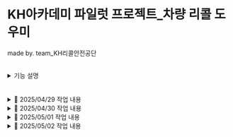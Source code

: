 # KH아카데미 파일럿 프로젝트_차량 리콜 도우미
made by. team_KH리콜안전공단

<br>

<details>
<summary>기능 설명</summary>

## 메인
![메인 페이지](./images/main.png)

- 상단바
 - `차량리콜도우미` 클릭 시 메인화면으로 이동
 - `결함신고` 드랍다운 -> 결함신고 페이지로 이동
 - `결함신고` 드랍다운 -> 결함신고 리스트 페이지로 이동
 - `리콜센터` 드랍다운 -> 공지사항 페이지 이동
 - `리콜센터` 드랍다운 -> faq 페이지 이동
 - `리콜통계` 클릭 시 리콜통계 화면으로 이동
 - `관리자` 드랍다운 -> 결함신고검수 페이지로 이동
 - `관리자` 드랍다운 -> 공지사항등록 페이지 이동

- 페이지소개, 서비스 만족도, 지원 서비스, FAQ 클릭하면 인덱스 기능->하단 스크롤해 이동

### 메인-지원 서비스
![메인 페이지-지원 서비스](./images/2메인페이지스크롤.png)
- 각 버튼 클릭 시 nav와 같은 페이지들로 이동

### 리콜정보
![리콜정보 페이지](./images/4리콜정보.png)
- API를 이용한 데이터들을 10개씩 출력
- 페이징 클릭 시 `http://localhost:8485/recall_list?pageNum=6&amount=10` 형식으로 출력
- 최측 차량리콜도우미 클릭 시 메인화면으로 이동, nav 바 전부 적용

### 공지사항
![공지사항 페이지](./images/5공지사항.png)
- DB에서 테이블 정보를 가져와 출력
- 페이징 완료
- 서치 기능도 완료
- 글 선택 시 자세히보기로 들어가짐 

### 공지사항 상세
![공지사항_뷰](./images/공지_뷰.png)
- 글제목, 번호, 작성시간, 공지사항 내용 출력
- 마지막 글인 경우 '다음글이 없습니다'
- 아닌 경우, 이전글 다음글 클릭하여 공지사항들 이동 가능

### FAQ
![FAQ](./images/6faq토글.png)
- 질문들을 출력, 클릭 시 토글되어 답변 확인 가능능
- 페이징 완료
- 서치 기능도 완료
- 아래 글작성 버튼 클릭 시 질문 작성 가능 

### FAQ작성
![FAQ작성](./images/10질문작성.png)
- 아래 글작성 버튼 클릭 시 질문 작성 기능 
- 작성시간 자동으로 값 선택됨

### 통계
![통계](./images/7통계맨위.png)
- 월별 선택->month 이동 
- 연도별 선택->year 이동 
- 리콜현황, 제조사별 선택 시 인덱스 스크롤 이동

### 통계-연도
![통계](./images/8연통계표.png)
- 시작연도 ~ 종료연도 선택 후 조회 -> 해당 연도 신고 요약을 통계 표로 보여줌
- 자세히보기 클릭 시 토글기능
<br>

![통계](./images/8통계_연도_자세히보기1.png)
- 자세히보기 클릭 시 연도별로 표 제공
<br>

![통계](./images/8통계_연도_자세히보기2.png)
- 연도별로 선 그래프, 막대 그래프 제공
<br>

![통계](./images/8통계_연도_제조사_자세히보기1.png)
- 시작연도 ~ 종료연도 선택 후 조회 -> 제조사별 해당 연도 신고 요약을 통계 표로 보여줌
<br>

![통계](./images/8통계_연도_제조사_자세히보기2.png)
- 자세히보기 클릭 시 표 제공, 합산 + 클릭 시 연도별로 제공됨 
<br>

![통계](./images/8통계_연도_제조사_자세히보기3.png)
- 제조사별 도넛 그래프 제공

### 통계-월
![통계](./images/8통계_월.png)
- 시작연도 ~ 종료연도, 시작 월~ 종료 월 선택 후 조회 -> 해당 연도,월 신고 요약을 통계 표로 보여줌
- 자세히보기 클릭 시 토글기능
<br>

![통계](./images/8통계_월_자세히보기1.png)
- 연도별로 선 그래프, 막대 그래프 제공
<br>

![통계](./images/8통계_월_제조사별.png)
- 제조사별 해당 월, 연도 신고 요약을 통계 표로 보여줌
<br>

![통계](./images/8통계_월_제조사별_자세히보기1.png)
- 자세히보기 클릭 시 표 제공, 합산 + 클릭 시 연도- 월 별로 제공됨 
<br>

![통계](./images/8통계_월_제조사별_자세히보기2.png)
- 제조사별 도넛 그래프 제공

<br>

### 관리자 기능
![통계](./images/9공지사항작성.png)
- 공지사항 작성 기능
- 작성시간 자동으로 값 선택됨

<br>

### 관리자 기능
![통계](./images/9공지사항작성.png)
- 공지사항 작성 기능
- 작성시간 자동으로 값 선택됨

### 결함신고 / 리콜정보검수
![통계](./images/결함신고10.png)
'defect_reports.jsp'
-좌측 상단에 홈페이지 명(로고)출력
-상단에 목록 구현
-페이지 중앙에 입력폼 작성
-페이지 하단에 기본 목록태그 정리및 링크연결

>기능<
-좌측상단 로고 클릭시 메인페이지 이동
-입력폼 모두 작성시 확인페이지 이동
-비밀번호 및 번호는 양식에 맞춰야 입력가능

![통계](./images/신청완료11.png)
'defect_reports_ok.jsp'
-좌측 상단에 홈페이지 명(로고)출력
-상단에 목록 구현
-페이지 중앙에 확인폼 작성
-페이지 하단에 기본 목록태그 정리및 링크연결

>기능<
-완료시 메인페이지 이동
-신고후 리스트 확인페이지 이동

![통계](./images/리콜 정보 검수12.png)
'defect_details_check.jsp'
-좌측 상단에 홈페이지 명(로고)출력
-상단에 목록 구현
-페이지 중앙에 확인폼 작성
-페이지 하단에 기본 목록태그 정리및 링크연결

>기능<
-아이디를 관리자 입장에서 조회하여 자동입력(아이디,자동차제조사,자동차 모델명)
-회사 옵션태그 사용시 해당 회사 번호 자동입력
-검수완료시 리콜통계 테이블에 데이터 입력
-검수완료시 리콜통계페이지 이동

</details>


<br>
<br>

<details>
<summary>📅 2025/04/29 작업 내용</summary>

<br>

- **전국 리콜 현황 전체보기 기능 구현 완료** (`recall_list.jsp`)
  - ✅ 페이징 처리 완료
  - ❌ DB로 옮겨오는 방식 아님 — API 주소를 호출해서 바로 가져오는 방식
    - 수정예정
    - ⚠️ 총 개수(total) 구할 수 없어 **923개로 고정 처리**
  - 🎨 표 양식 CSS 적용 완료!

- **게시판 동작 프론트단 제작** (`announce.jsp,notice.jsp`)
  - 🎨 notice.jsp 프론트 완료 (CSS까지)
  - 🎨 announce 는 프론트 일시적 마무리, 추가 수정 예정 있음
  - ❌ 백앤드 구현 예정

- **결함신고 페이지** (`defect_reports.jsp`)
  - ✅ defect_reports.jsp - insert기능 완료
  - defect_details_check.jsp : 미완성 
   - 👉 (폼형식 관리자(는없지만)defect_reports 에 있는 글 검수하고 →defect_details로 insert 하는 페이지 )
  - ❌ 백앤드 기본틀 사용, 구현 예정, 프론트 수정필요


#### 🛠️ 추가 및 수정된 파일 목록

- `RecallController` (✏️)
- `Defect_DetailsDTO` (➕)
- `RecallService` (➕)
- `RecallServiceImpl` (➕)
- `recallstatic.xml` (➕)
  - 👉 PageServiceImpl: XML 파일 형식을 List로 변환하는 메소드 포함

------------------------------------

- `announce.jsp` (➕)
- `notice.jsp` (➕)
- `AnnounceController` (➕)
- `NoticeController` (➕)

------------------------------------

- `defect_reports.jsp` (➕)
- `defect_reports_ok.jsp` (➕)
- `DefectController` (➕)
- `NoticeController` (➕)
- `DefectDAO` (➕)
- `Defect_ReportsDTO` (➕)
- `DefactService` (➕)
- `DefactServiceImpl` (➕)

- `mybatis-config.xml` (✏️)

</details>


<details>

<summary>📅 2025/04/30 작업 내용</summary>

<br>

- **전국 리콜 통계** (`recall_statics.jsp`)
  - ✅ 연도별 통계처리 (연도선택> Defect_Reports 테이블 조회해서 차종,대수 등 표 형식 출력)
  - 📈 연도별 그래프 추가 완료
  - 📈 제조사별 표, 그래프 추가 완료
  - 📌TODO : 월별, 리콜현황, 결함신고 기능 구현 필요

  - 📌TODO : 전국 리콜 현황 전체보기(29일 만든 것) DB형식으로 교체 필요

- **결함신고 페이지** (`defect_reports.jsp`)
  - ✅ defect_reports.jsp : insert기능 보완(엉성했던 파트 수정)
  - `DefectController : detail부분 추가
  - defect_details_check.jsp : 관리자가defect_reports검수하고 진행중
  - 📌TODO : 버튼 클릭시 select된 내용 가지고와서 검수완료시-> detail table 에 insert되도록 기능구현 
  - 📌TODO : 프론트단 내일 할 예정 

- **신고내역조회 페이지** (`defectList.jsp`)
  - ✅ 신고 내역 리스트 출력 완료
  - ✅ 페이징 처리 완료
  - ✅ 검색 기능 완료
  - 🎨프론트단 완료
  - 📌Todo : 리스트에서 클릭시 이동할 게시글(defect_view) 만들 예정
  
#### 🛠️ 추가 및 수정된 파일 목록

- `DefectReportSummaryDTO` (➕)
- `recallstatic.xml` (➕)
- `RecallStaticDAO` (➕)
- `RecallController` (✏️)
- `RecallService` (✏️)
- `RecallServiceImpl` (✏️)

------------------------------------

- `defect_reports.jsp` (✏️)
- `defect_reports_ok.jsp` (✏️)
- `DefectController` (✏️)

------------------------------------

- `Criteria ` (✏️)
- `DefectListController` (➕)
- `DefectListDAO` (➕)
- `DefectListDTO ` (➕)
- `DefectListService ` (➕)
- `DefectListServiceImpl ` (➕)
- `DefectController` (➕)
- `PageController ` (✏️)
- `PageDAO ` (✏️)
- `PageService ` (✏️)
- `PageServiceImpl ` (✏️)
- `PageController ` (✏️)
- `defectList.jsp` (➕)
- `defectList.xml` (➕)
- `jquery-ui.js` (➕)
- `mybatis-config.xml` (✏️)
- `page.xml` (✏️)


#### 📌 내일 예정

- 🗃️전국 리콜 현황 전체보기(29일 만든 것) DB형식으로 교체
- 🛠️announce , qna 게시판 작업 마무리
- 🎨프론트 헤더, 푸터 단 제작하고 페이지 전체 적용
- 🐞디버그 픽스
- 🎨프론트 마무리
- 📚시연영상 촬영
- 📝서류 작업

</details>

<details>


<summary>📅 2025/05/01 작업 내용</summary>

<br>

- **전국 리콜 통계** (`recall_statics_month.jsp`)
  - ✅ 월별 리콜 통계 신고 현황,제조사별,그래프 구현 완료
  - ✏️ 리콜현황-월별 리콜현황-연도별로 구성
  - ✅ recall_statics -> recall_statics_year 이름 변경

   ~~전국 리콜 현황 전체보기(29일 만든 것) DB형식으로 교체~~
   - API 호출 방식으로 유지

- **Front-End** (`전체 jsp 단`)
  - ✅ header 테스트용으로 완료 -> announce 에 있음, 📌 TODO : 다른페이지들에도 적용할예정 
  - ✅ footer 링크걸기 완료!
   전국 리콜 현황 링크 : recall_list 
   📌id=aaa a href=#aaa 걸면 화면 움직이는거 가능 (넣을지 말지 고민)
   ✅announce_write 가는 버튼(관리자용)
   =>프론트엔드 적용 페이지들은 아래 정리 ! 

- **결함신고 페이지** (`defect_report.jsp,defect_details_check.jsp`)
  - ✅ 비밀번호 눈아이콘(적은 입력값 볼수있도록)
  - ✅ 자동차 결함신고 클릭시 폼제출및 조건달기(필히입력 전부-> 페이지이동)
  - ✅ 전화번호,휴대전화 형식, 비밀번호 정규식

  - ✅ 1.검색버튼 - defect_report table value값 가져오기
  - ✅ 2.검수완료 submit 및 defect_details input
  - ✅ 3.기간 형식 '240101~240505' 바꾸기
  - ✅ 4.contactinfo - select option태그값 형식 같이출력
    ex> [벤츠 코리아] 대표번호 : 000-0000

  - 📌TODO : 프론트단 index와 announce 비교하면서 적용예정
   관리자 페이지로 가는 defect_report _ok 필요하면 추후 경로수정 가능

- **신고내역조회 페이지** (`defectList.jsp`)
  - 📌Todo : 리스트에서 클릭시 이동할 게시글(defect_view) 제작중
  - 📌Todo : 비밀번호 입력 후 맞을 시 수정 기능 추가중

- **게시판 동작 프론트단 제작** (`announce.jsp,notice.jsp,announce_view.jsp`)
  - ✅ announce , announce_write 프론트 마무리
  - ✅ announce , announce_write 백앤드 구현 (insert, list, 페이징, 서치까지 완료)
  - ✅ announce_view 추가 구현 ( 내용 나오고, 다음페이지 이전페이지 , 프론트 디자인 완료 )
  
#### 🛠️ 추가 및 수정된 파일 목록

- `DefectReportSummaryDTO` (report_month추가✏️)
- `ManufacturerRecallDTO` (report_month추가✏️)
- `recall_statics_month.jsp` (➕)
- `recall_statics_year.jsp` (recall_statics에서 이름 변경✏️)
- `RecallController` (✏️)
- `RecallService` (✏️)
- `RecallServiceImpl` (✏️)
- `RecallStaticDAO` (✏️)
- `recallstatic.xml` ()

- `announce_view.jsp` (➕)
- `announce_write.jsp` (➕)
- `announce.jsp` (상단바 적용 완료!✏️)
- `notice_write.jsp` (➕)
- `notice.jsp` (✏️)
- `NoticeController` (✏️)
- `AnnounceController` (✏️)

- `AnnounceDTO` (➕)
- `FaqsDTO` (➕)
- `mybatis-config` (✏️)
- `FaqannServiceImpl` (➕)
- `FaqannService` (➕)
- `FaqannService` (➕)
- `faqann.xml` (➕)
- `FaqannDAO` (➕)
- `main.jsp` (➕)

------------------------------------

- `defect_reports.jsp` (✏️)
- `defect_details_check.jsp` (✏️)
- `defect_reports_ok.jsp` (✏️)
- `DefectController.java` (✏️)
- `DefectDAO.java` (✏️)
- `DefactService.java` (✏️)
- `DefactServiceImpl.java` (✏️)
- `defect.xml` (✏️)

------------------------------------

- **Front-End 적용 페이지**
footer/header/ol li 링크 적용 완료

- `announce.jsp` (✏️)
- `notice.jsp` (✏️)
- `announce_view.jsp` (✏️)
- `announce_write.jsp` (✏️)
- `main.jsp` (디자인 필요✏️)
- `notice_write.jsp` (✏️)
- `recall_list.jsp` (✏️)
- `recall_statics_year.jsp` (✏️)
- `recall_statics_month.jsp` (✏️)

- `defect_reports.jsp` (✏️)
- `defect_details_check.jsp` (✏️)
- `defect_reports_ok.jsp` (✏️)


#### 📌 내일 예정

- 메인 만들기
- 취합
- 시간 남으면 소스트리 공부
- 🐞디버그 픽스
- 📚시연영상 촬영
- 📝서류 작업

</details>

<details>


<summary>📅 2025/05/02 작업 내용</summary>

<br>

- **신고내역조회 페이지** (`defectList.jsp`)
  - ✅ 1.해당 게시글 조회, 수정, 삭제 기능 완료
  - ✅ 2.비밀번호 체크 기능 완료
  - ✅ 3.프론트엔드 header, footer, nav 적용 모두 완료

- **마무리 작업** 
  -  기능분류, 캡쳐, 깃허브 작성
  -  ✅ 메인단 디자인 완료!
  -  ✅ 신고내역조회 페이지 취합 완료! 
  - 🐞 디버그 픽스
  - 📚 시연영상 촬영
  - 📝 서류 작업


#### 🛠️ 추가 및 수정된 파일 목록

🐞✅ nav바 버그 확인 => 페이지들 전체 링크 수정  
- `announce.jsp` (✏️)
- `notice.jsp` (✏️)
- `announce_view.jsp` (✏️)
- `announce_write.jsp` (✏️)
- `main.jsp` (디자인 필요✏️)
- `notice_write.jsp` (✏️)
- `recall_list.jsp` (✏️)
- `recall_statics_year.jsp` (✏️)
- `recall_statics_month.jsp` (✏️)
- `defect_reports.jsp` (li링크 수정✏️)
- `defect_details_check.jsp` (✏️)
- `defect_reports_ok.jsp` (확인완료 버튼 수정✏️)

< 재수정 >

- `defect_reports` 문구수정
- `recall_statics_year.jsp` 문구수정
- `recall_statics_month.jsp`  문구수정
- `notice_write.jsp` 버튼수정
- `main.jsp` 제작완료
- `AnnounceController` (메인에 faq 추가)

<이미지 업로드>
image1~2

< 클라이언트 폴더>
image3 ~ 10

< 참고용 페이지들 삭제 완료!>

- 🐞마지막 디버깅
 - ✅임포트 정리
 - `defectList.xml` modify 수정
 - `defect_reports.jsp` 비밀번호 수정
 - `DefectController` main 이동 수정
- `defectList.xml` 버그수정

</details>
